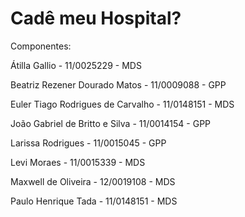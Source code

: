 Cadê meu Hospital?
======


Componentes:

Átilla Gallio - 11/0025229 - MDS

Beatriz Rezener Dourado Matos - 11/0009088 - GPP

Euler Tiago Rodrigues de Carvalho - 11/0148151 - MDS

João Gabriel de Britto e Silva - 11/0014154 - GPP

Larissa Rodrigues - 11/0015045 - GPP

Levi Moraes - 11/0015339 - MDS

Maxwell de Oliveira - 12/0019108 - MDS

Paulo Henrique Tada - 11/0148151 - MDS
